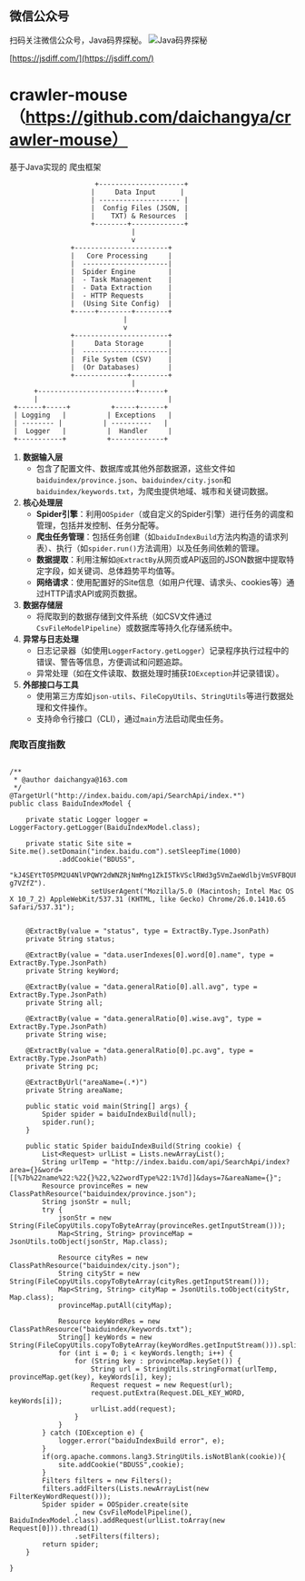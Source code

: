 ## 微信公众号

扫码关注微信公众号，Java码界探秘。
![Java码界探秘](http://images.jsdiff.com/qrcode_for_gh_1e2587cc42b1_258_1587996055777.jpg)

[https://jsdiff.com/](https://jsdiff.com/)

# crawler-mouse （https://github.com/daichangya/crawler-mouse）
基于Java实现的 爬虫框架



```
                     +---------------------+  
                    |     Data Input      |  
                    | -------------------- |  
                    |  Config Files (JSON, |  
                    |    TXT) & Resources  |  
                    +--------+-------------+  
                              |  
                              v  
               +-----------------------+  
               |   Core Processing     |  
               |  ---------------------|  
               |  Spider Engine        |  
               |  - Task Management    |  
               |  - Data Extraction    |  
               |  - HTTP Requests      |  
               |  (Using Site Config)  |  
               +-----+--------+--------+  
                            |  
                            v  
               +-----------------------+  
               |     Data Storage      |  
               |  ---------------------|  
               |  File System (CSV)    |  
               |  (Or Databases)       |  
               +-------------+---------+  
                              |  
      +------------------------+------+  
      |                                |  
 +------+-----+          +-----+------+  
 | Logging   |          | Exceptions   |  
 | -------- |          | ----------   |  
 |  Logger   |          |  Handler     |  
 +-----------+          +-------------+
```

1.  **数据输入层**
    *   包含了配置文件、数据库或其他外部数据源，这些文件如`baiduindex/province.json`、`baiduindex/city.json`和`baiduindex/keywords.txt`，为爬虫提供地域、城市和关键词数据。
2.  **核心处理层**
    *   **Spider引擎**：利用`OOSpider`（或自定义的Spider引擎）进行任务的调度和管理，包括并发控制、任务分配等。
    *   **爬虫任务管理**：包括任务创建（如`baiduIndexBuild`方法内构造的请求列表）、执行（如`spider.run()`方法调用）以及任务间依赖的管理。
    *   **数据提取**：利用注解如`@ExtractBy`从网页或API返回的JSON数据中提取特定字段，如关键词、总体趋势平均值等。
    *   **网络请求**：使用配置好的Site信息（如用户代理、请求头、cookies等）通过HTTP请求API或网页数据。
3.  **数据存储层**
    *   将爬取到的数据存储到文件系统（如CSV文件通过`CsvFileModelPipeline`）或数据库等持久化存储系统中。
4.  **异常与日志处理**
    *   日志记录器（如使用`LoggerFactory.getLogger`）记录程序执行过程中的错误、警告等信息，方便调试和问题追踪。
    *   异常处理（如在文件读取、数据处理时捕获`IOException`并记录错误）。
5.  **外部接口与工具**
    *   使用第三方库如`json-utils`、`FileCopyUtils`、`StringUtils`等进行数据处理和文件操作。
    *   支持命令行接口（CLI），通过`main`方法启动爬虫任务。

### 爬取百度指数

```

/**
 * @author daichangya@163.com
 */
@TargetUrl("http://index.baidu.com/api/SearchApi/index.*")
public class BaiduIndexModel {

    private static Logger logger = LoggerFactory.getLogger(BaiduIndexModel.class);

    private static Site site = Site.me().setDomain("index.baidu.com").setSleepTime(1000)
            .addCookie("BDUSS",
                    "kJ4SEYtT05PM2U4NlVPQWY2dWNZRjNmMng1ZkI5TkVSclRWd3g5VmZaeWdlbjVmSVFBQUFBJCQAAAAAAAAAAAEAAAAQTRyIwfXP~rz8cQAAAAAAAAAAAAAAAAAAAAAAAAAAAAAAAAAAAAAAAAAAAAAAAAAAAAAAAAAAAAAAAAAAAAAAAAAAAKDtVl-g7VZfZ").
                    setUserAgent("Mozilla/5.0 (Macintosh; Intel Mac OS X 10_7_2) AppleWebKit/537.31 (KHTML, like Gecko) Chrome/26.0.1410.65 Safari/537.31");


    @ExtractBy(value = "status", type = ExtractBy.Type.JsonPath)
    private String status;

    @ExtractBy(value = "data.userIndexes[0].word[0].name", type = ExtractBy.Type.JsonPath)
    private String keyWord;

    @ExtractBy(value = "data.generalRatio[0].all.avg", type = ExtractBy.Type.JsonPath)
    private String all;

    @ExtractBy(value = "data.generalRatio[0].wise.avg", type = ExtractBy.Type.JsonPath)
    private String wise;

    @ExtractBy(value = "data.generalRatio[0].pc.avg", type = ExtractBy.Type.JsonPath)
    private String pc;

    @ExtractByUrl("areaName=(.*)")
    private String areaName;

    public static void main(String[] args) {
        Spider spider = baiduIndexBuild(null);
        spider.run();
    }

    public static Spider baiduIndexBuild(String cookie) {
        List<Request> urlList = Lists.newArrayList();
        String urlTemp = "http://index.baidu.com/api/SearchApi/index?area={}&word=[[%7b%22name%22:%22{}%22,%22wordType%22:1%7d]]&days=7&areaName={}";
        Resource provinceRes = new ClassPathResource("baiduindex/province.json");
        String jsonStr = null;
        try {
            jsonStr = new String(FileCopyUtils.copyToByteArray(provinceRes.getInputStream()));
            Map<String, String> provinceMap = JsonUtils.toObject(jsonStr, Map.class);

            Resource cityRes = new ClassPathResource("baiduindex/city.json");
            String cityStr = new String(FileCopyUtils.copyToByteArray(cityRes.getInputStream()));
            Map<String, String> cityMap = JsonUtils.toObject(cityStr, Map.class);
            provinceMap.putAll(cityMap);

            Resource keyWordRes = new ClassPathResource("baiduindex/keywords.txt");
            String[] keyWords = new String(FileCopyUtils.copyToByteArray(keyWordRes.getInputStream())).split("\n");
            for (int i = 0; i < keyWords.length; i++) {
                for (String key : provinceMap.keySet()) {
                    String url = StringUtils.stringFormat(urlTemp, provinceMap.get(key), keyWords[i], key);
                    Request request = new Request(url);
                    request.putExtra(Request.DEL_KEY_WORD, keyWords[i]);
                    urlList.add(request);
                }
            }
        } catch (IOException e) {
            logger.error("baiduIndexBuild error", e);
        }
        if(org.apache.commons.lang3.StringUtils.isNotBlank(cookie)){
            site.addCookie("BDUSS",cookie);
        }
        Filters filters = new Filters();
        filters.addFilters(Lists.newArrayList(new FilterKeyWordRequest()));
        Spider spider = OOSpider.create(site
                , new CsvFileModelPipeline(), BaiduIndexModel.class).addRequest(urlList.toArray(new Request[0])).thread(1)
                .setFilters(filters);
        return spider;
    }

}

```
